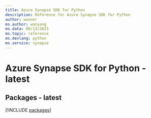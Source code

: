 ```yaml
---
title: Azure Synapse SDK for Python
description: Reference for Azure Synapse SDK for Python
author: wonner
ms.author: wanyang
ms.data: 09/13/2023
ms.topic: reference
ms.devlang: python
ms.service: synapse
---
```

# Azure Synapse SDK for Python - latest
## Packages - latest
[!INCLUDE [packages](synapse-index.md)]